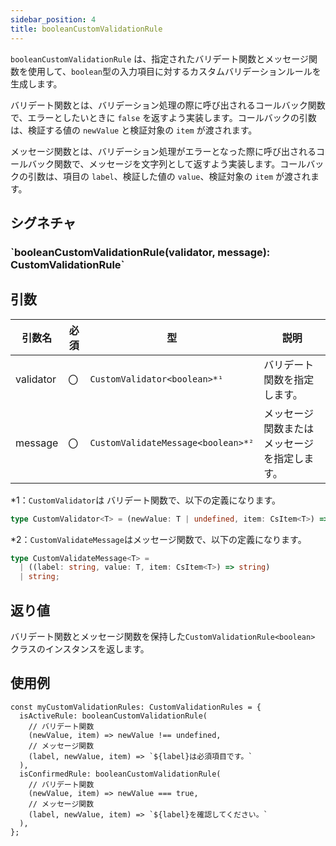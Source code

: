 ```yaml
---
sidebar_position: 4
title: booleanCustomValidationRule
---
```


`booleanCustomValidationRule` は、指定されたバリデート関数とメッセージ関数を使用して、`boolean`型の入力項目に対するカスタムバリデーションルールを生成します。

バリデート関数とは、バリデーション処理の際に呼び出されるコールバック関数で、エラーとしたいときに `false` を返すよう実装します。コールバックの引数は、検証する値の `newValue` と検証対象の `item` が渡されます。

メッセージ関数とは、バリデーション処理がエラーとなった際に呼び出されるコールバック関数で、メッセージを文字列として返すよう実装します。コールバックの引数は、項目の `label`、検証した値の `value`、検証対象の `item` が渡されます。

## シグネチャ

<h3>`booleanCustomValidationRule(validator, message): CustomValidationRule<boolean>`</h3>

## 引数

| 引数名    | 必須 | 型                                 | 説明                                         |
| --------- | ---- | ---------------------------------- | -------------------------------------------- |
| validator | 〇   | `CustomValidator<boolean>*¹`       | バリデート関数を指定します。                 |
| message   | 〇   | `CustomValidateMessage<boolean>*²` | メッセージ関数またはメッセージを指定します。 |

\*1：`CustomValidator`は バリデート関数で、以下の定義になります。

```ts
type CustomValidator<T> = (newValue: T | undefined, item: CsItem<T>) => boolean;
```

\*2：`CustomValidateMessage`はメッセージ関数で、以下の定義になります。

```ts
type CustomValidateMessage<T> =
  | ((label: string, value: T, item: CsItem<T>) => string)
  | string;
```

## 返り値

バリデート関数とメッセージ関数を保持した`CustomValidationRule<boolean>` クラスのインスタンスを返します。

## 使用例

```tsx
const myCustomValidationRules: CustomValidationRules = {
  isActiveRule: booleanCustomValidationRule(
    // バリデート関数
    (newValue, item) => newValue !== undefined,
    // メッセージ関数
    (label, newValue, item) => `${label}は必須項目です。`
  ),
  isConfirmedRule: booleanCustomValidationRule(
    // バリデート関数
    (newValue, item) => newValue === true,
    // メッセージ関数
    (label, newValue, item) => `${label}を確認してください。`
  ),
};
```
